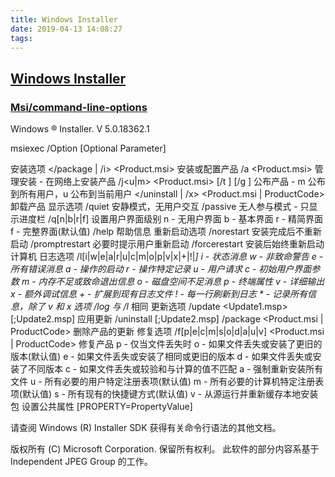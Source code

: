 ```yaml
---
title: Windows Installer
date: 2019-04-13 14:08:27
tags:
---
```


## [Windows Installer](https://docs.microsoft.com/en-us/windows/desktop/Msi/windows-installer-portal)


### [Msi/command-line-options](https://docs.microsoft.com/en-us/windows/desktop/Msi/command-line-options)
Windows ® Installer. V 5.0.18362.1

msiexec /Option <Required Parameter> [Optional Parameter]

安装选项
	</package | /i> <Product.msi>
		安装或配置产品
	/a <Product.msi>
		管理安装 - 在网络上安装产品
	/j<u|m> <Product.msi> [/t <Transform List>] [/g <Language ID>]
		公布产品 - m 公布到所有用户，u 公布到当前用户
	</uninstall | /x> <Product.msi | ProductCode>
		卸载产品
显示选项
	/quiet
		安静模式，无用户交互
	/passive
		无人参与模式 - 只显示进度栏
	/q[n|b|r|f]
		设置用户界面级别
		n - 无用户界面
		b - 基本界面
		r - 精简界面
		f - 完整界面(默认值)
	/help
		帮助信息
重新启动选项
	/norestart
		安装完成后不重新启动
	/promptrestart
		必要时提示用户重新启动
	/forcerestart
		安装后始终重新启动计算机
日志选项
	/l[i|w|e|a|r|u|c|m|o|p|v|x|+|!|*] <LogFile>
		i - 状态消息
		w - 非致命警告
		e - 所有错误消息
		a - 操作的启动
		r - 操作特定记录
		u - 用户请求
		c - 初始用户界面参数
		m - 内存不足或致命退出信息
		o - 磁盘空间不足消息
		p - 终端属性
		v - 详细输出
		x - 额外调试信息
		+ - 扩展到现有日志文件
		! - 每一行刷新到日志
		* - 记录所有信息，除了 v 和 x 选项
	/log <LogFile>
		与 /l* <LogFile> 相同
更新选项
	/update <Update1.msp>[;Update2.msp]
		应用更新
	/uninstall <PatchCodeGuid>[;Update2.msp] /package <Product.msi | ProductCode>
		删除产品的更新
修复选项
	/f[p|e|c|m|s|o|d|a|u|v] <Product.msi | ProductCode>
		修复产品
		p - 仅当文件丢失时
		o - 如果文件丢失或安装了更旧的版本(默认值)
		e - 如果文件丢失或安装了相同或更旧的版本
		d - 如果文件丢失或安装了不同版本
		c - 如果文件丢失或较验和与计算的值不匹配
		a - 强制重新安装所有文件
		u - 所有必要的用户特定注册表项(默认值)
		m - 所有必要的计算机特定注册表项(默认值)
		s - 所有现有的快捷键方式(默认值)
		v - 从源运行并重新缓存本地安装包
设置公共属性
	[PROPERTY=PropertyValue]

请查阅 Windows (R) Installer SDK 获得有关命令行语法的其他文档。

版权所有 (C) Microsoft Corporation. 保留所有权利。
此软件的部分内容系基于 Independent JPEG Group 的工作。
